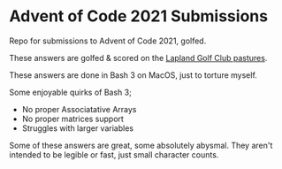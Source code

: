 # Advent of Code 2021 Submissions
Repo for submissions to Advent of Code 2021, golfed.

These answers are golfed & scored on the [Lapland Golf Club pastures](https://bogstandard.github.io/lapland-golf-club/).

These answers are done in Bash 3 on MacOS, just to torture myself.

Some enjoyable quirks of Bash 3;
- No proper Associatative Arrays
- No proper matrices support
- Struggles with larger variables

Some of these answers are great, some absolutely abysmal. They aren't intended to be legible or fast, just small character counts.
